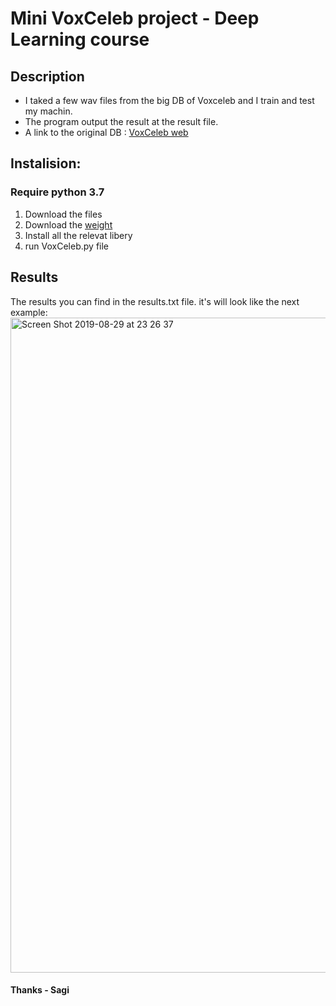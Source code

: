 # Mini VoxCeleb project - Deep Learning course 

## Description
  * I taked a few wav files from the big DB of Voxceleb and I train and test my machin. 
  * The program output the result at the result file. 
  * A link to the original DB : [VoxCeleb web](http://www.robots.ox.ac.uk/~vgg/data/voxceleb/index.html#about)
  

## Instalision: 
  ### Require python 3.7 
  1. Download the files 
  2. Download the [weight](https://github.com/linhdvu14/vggvox-speaker-identification/blob/master/data/model/weights.h5)
  3. Install all the relevat libery 
  4. run VoxCeleb.py file 
  
## Results
   The results you can find in the results.txt file. 
   it's will look like the next example: 
   <img width="1048" alt="Screen Shot 2019-08-29 at 23 26 37" src="https://user-images.githubusercontent.com/16443118/63974089-cc2dfa00-cab4-11e9-9b1c-73e6138fee22.png">

#### Thanks - Sagi
